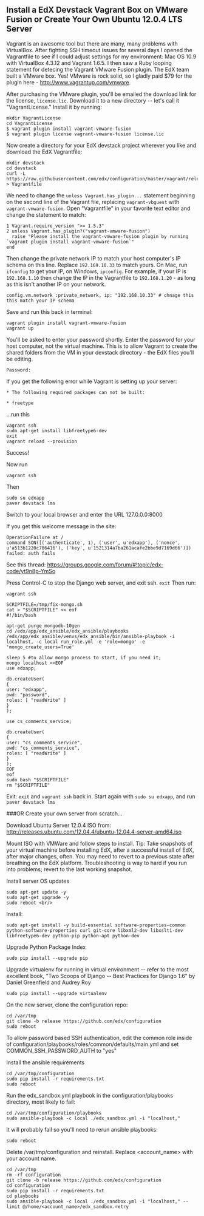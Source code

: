 Install a EdX Devstack Vagrant Box on VMware Fusion or Create Your Own Ubuntu 12.0.4 LTS Server
------------------------------------------------------------------------------------------------
Vagrant is an awesome tool but there are many, many problems with VirtualBox. After fighting SSH timeout issues for several days I opened the Vagrantfile to see if I could adjust settings for my environment: Mac OS 10.9 with VirtualBox 4.3.12 and Vagrant 1.6.5. I then saw a Ruby looping statement for detecing the Vagrant VMware Fusion plugin. The EdX team built a VMware box. Yes! VMware is rock solid, so I gladly paid $79 for the plugin here - http://www.vagrantup.com/vmware. 

After purchasing the VMware plugin, you'll be emailed the download link for the license, `license.lic`. Download it to a new directory -- let's call it "VagrantLicense." Install it by running: 
```
mkdir VagrantLicense
cd VagrantLicense
$ vagrant plugin install vagrant-vmware-fusion
$ vagrant plugin license vagrant-vmware-fusion license.lic
```

Now create a directory for your EdX devstack project wherever you like and download the EdX Vagrantfile:
```
mkdir devstack
cd devstack
curl -L https://raw.githubusercontent.com/edx/configuration/master/vagrant/release/devstack/Vagrantfile > Vagrantfile
```

We need to change the `unless Vagrant.has_plugin...` statement beginning on the second line of the Vagrant file, replacing `vagrant-vbguest` with `vagrant-vmware-fusion`. Open "Vagrantfile" in your favorite text editor and change the statement to match:

```
1 Vagrant.require_version ">= 1.5.3"
2 unless Vagrant.has_plugin?("vagrant-vmware-fusion")
  raise "Please install the vagrant-vmware-fusion plugin by running `vagrant plugin install vagrant-vmware-fusion`"
end
```

Then change the private network IP to match your host computer's IP schema on this line. Replace `192.169.10.33` to match yours. On Mac, run `ifconfig` to get your IP, on Windows, `ipconfig`. For example, if your IP is `192.168.1.10` then change the IP in the Vagrantfile to `192.168.1.20` - as long as this isn't another IP on your network.
```
config.vm.network :private_network, ip: "192.168.10.33" # chnage this this match your IP schema
```

Save and run this back in terminal:

```
vagrant plugin install vagrant-vmware-fusion
vagrant up
```

You'll be asked to enter your password shortly. Enter the password for your host computer, not the virtual machine. This is to allow Vagrant to create the shared folders from the VM in your devstack directory - the EdX files you'll be editing.
```
Password: 
```

If you get the following error while Vagrant is setting up your server:
```
* The following required packages can not be built:

* freetype
```

...run this
```
vagrant ssh
sudo apt-get install libfreetype6-dev
exit
vagrant reload --provision
```

Success!

Now run 
```
vagrant ssh
```

Then
```
sudo su edxapp
paver devstack lms
```

Switch to your local browser and enter the URL 127.0.0.0:8000

If you get this welcome message in the site:
```
OperationFailure at /
command SON([('authenticate', 1), ('user', u'edxapp'), ('nonce', u'a513b1220c786416'), ('key', u'1521314a7ba261acafe2bbe9d7169d66')]) failed: auth fails
```

See this thread: https://groups.google.com/forum/#!topic/edx-code/yt9n8p-YmSo

Press Control-C to stop the Django web server, and exit ssh. ```exit```
Then run:
```
vagrant ssh

SCRIPTFILE=/tmp/fix-mongo.sh
cat > "$SCRIPTFILE" << eof
#!/bin/bash

apt-get purge mongodb-10gen
cd /edx/app/edx_ansible/edx_ansible/playbooks
/edx/app/edx_ansible/venvs/edx_ansible/bin/ansible-playbook -i localhost, -c local run_role.yml -e 'role=mongo' -e 'mongo_create_users=True'

sleep 5 #to allow mongo process to start, if you need it;
mongo localhost <<EOF
use edxapp;

db.createUser(
{
user: "edxapp",
pwd: "password",
roles: [ "readWrite" ]
}
);

use cs_comments_service;

db.createUser(
{
user: "cs_comments_service",
pwd: "cs_comments_service",
roles: [ "readWrite" ]
}
);
EOF
eof
sudo bash "$SCRIPTFILE"
rm "$SCRIPTFILE"
```
Exit: ```exit``` and ```vagrant ssh``` back in. Start again with ```sudo su edxapp```, and run ```paver devstack lms```

###OR Create your own server from scratch...

Download Ubuntu Server 12.0.4 ISO from: http://releases.ubuntu.com/12.04.4/ubuntu-12.04.4-server-amd64.iso

Mount ISO with VMWare and follow steps to install.
Tip: Take snapshots of your virtual machine before installing EdX, after a successful install of EdX, after major changes, often. You may need to revert to a previous state after breathing on the EdX platform. Troubleshooting is way to hard if you run into problems; revert to the last working snapshot.

Install server OS updates
```
sudo apt-get update -y
sudo apt-get upgrade -y
sudo reboot <br/>
```

Install:
```
sudo apt-get install -y build-essential software-properties-common python-software-properties curl git-core libxml2-dev libxslt1-dev libfreetype6-dev python-pip python-apt python-dev
```

Upgrade Python Package Index
```
sudo pip install --upgrade pip
```

Upgrade virtualenv for running in virtual environment -- refer to the most excellent book, "Two Scoops of Django -- Best Practices for Django 1.6" by Daniel Greenfield and Audrey Roy 
```
sudo pip install --upgrade virtualenv
```

On the new server, clone the configuration repo:
```
cd /var/tmp
git clone -b release https://github.com/edx/configuration
sudo reboot
```

To allow password based SSH authentication, edit the common role inside of configuration/playbooks/roles/common/defaults/main.yml and set COMMON_SSH_PASSWORD_AUTH to "yes"

Install the ansible requirements

```
cd /var/tmp/configuration
sudo pip install -r requirements.txt
sudo reboot
```

Run the edx_sandbox.yml playbook in the configuration/playbooks directory, most likely to fail:
```
cd /var/tmp/configuration/playbooks
sudo ansible-playbook -c local ./edx_sandbox.yml -i "localhost,"
```

It will probably fail so you'll need to rerun ansible playbooks:
```
sudo reboot
```

Delete /var/tmp/configuration and reinstall. Replace &lt;account_name&gt; with your account name.
```
cd /var/tmp
rm -rf configuration
git clone -b release https://github.com/edx/configuration
cd configuration
sudo pip install -r requirements.txt
cd playbooks
sudo ansible-playbook -c local ./edx_sandbox.yml -i "localhost," --limit @/home/<account_name>/edx_sandbox.retry
```
